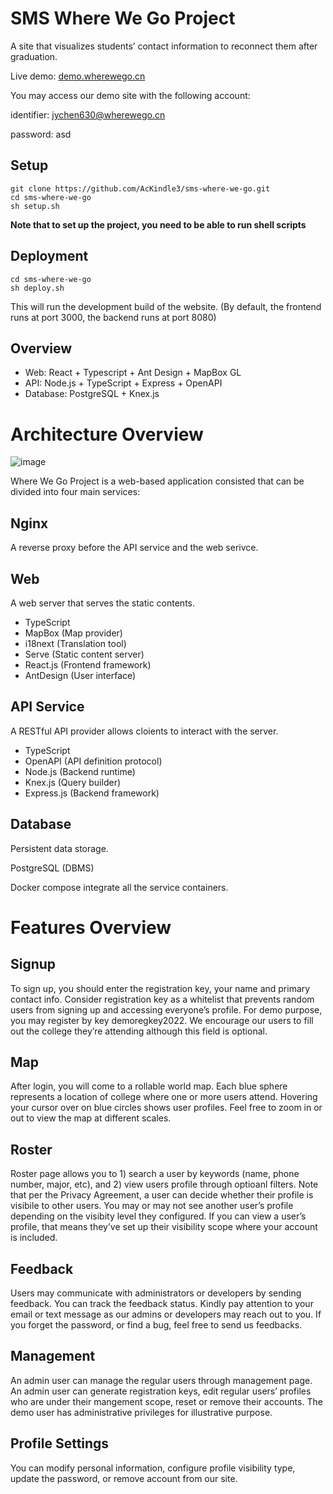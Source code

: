 # SMS Where We Go Project

A site that visualizes students’ contact information to reconnect them after graduation.

Live demo: [demo.wherewego.cn](https://demo.wherewego.cn)

You may access our demo site with the following account:

identifier: jychen630@wherewego.cn

password: asd

## Setup

```
git clone https://github.com/AcKindle3/sms-where-we-go.git
cd sms-where-we-go
sh setup.sh
```

**Note that to set up the project, you need to be able to run shell scripts**

## Deployment

```
cd sms-where-we-go
sh deploy.sh
```

This will run the development build of the website.
(By default, the frontend runs at port 3000, the backend runs at port 8080)

## Overview

-   Web: React + Typescript + Ant Design + MapBox GL
-   API: Node.js + TypeScript + Express + OpenAPI
-   Database: PostgreSQL + Knex.js

# Architecture Overview

![image](https://user-images.githubusercontent.com/39874143/149907479-f9e6c3b1-7978-4911-9ef2-887fe9fe2cbb.png)

Where We Go Project is a web-based application consisted that can be divided into four main services:

## Nginx

A reverse proxy before the API service and the web serivce.

## Web

A web server that serves the static contents.

-   TypeScript
-   MapBox (Map provider)
-   i18next (Translation tool)
-   Serve (Static content server)
-   React.js (Frontend framework)
-   AntDesign (User interface)

## API Service

A RESTful API provider allows cloients to interact with the server.

-   TypeScript
-   OpenAPI (API definition protocol)
-   Node.js (Backend runtime)
-   Knex.js (Query builder)
-   Express.js (Backend framework)

## Database

Persistent data storage.

PostgreSQL (DBMS)

Docker compose integrate all the service containers.

# Features Overview

## Signup

To sign up, you should enter the registration key, your name and primary contact info. Consider registration key as a whitelist that prevents random users from signing up and accessing everyone’s profile. For demo purpose, you may register by key demoregkey2022. We encourage our users to fill out the college they’re attending although this field is optional.

## Map

After login, you will come to a rollable world map. Each blue sphere represents a location of college where one or more users attend. Hovering your cursor over on blue circles shows user profiles. Feel free to zoom in or out to view the map at different scales.

## Roster

Roster page allows you to 1) search a user by keywords (name, phone number, major, etc), and 2) view users profile through optioanl filters. Note that per the Privacy Agreement, a user can decide whether their profile is visibile to other users. You may or may not see another user’s profile depending on the visibity level they configured. If you can view a user’s profile, that means they’ve set up their visibility scope where your account is included.

## Feedback

Users may communicate with administrators or developers by sending feedback. You can track the feedback status. Kindly pay attention to your email or text message as our admins or developers may reach out to you. If you forget the password, or find a bug, feel free to send us feedbacks.

## Management

An admin user can manage the regular users through management page. An admin user can generate registration keys, edit regular users’ profiles who are under their mangement scope, reset or remove their accounts. The demo user has administrative privileges for illustrative purpose.

## Profile Settings

You can modify personal information, configure profile visibility type, update the password, or remove account from our site.
